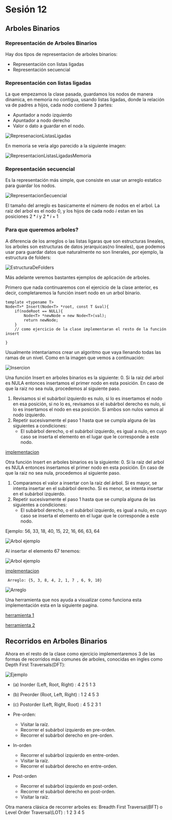 # Sesión 12
## Arboles Binarios
### Representación de Arboles Binarios

Hay dos tipos de representacion de arboles binarios:

- Representación con listas ligadas
- Representación secuencial


### Representación con listas ligadas

La que empezamos la clase pasada, guardamos los nodos de manera dinamica, en memoria no contigua, usando listas ligadas, donde la relación va de padres a hijos, cada nodo contiene 3 partes:
- Apuntador a nodo izquierdo
- Apuntador a nodo derecho
- Valor o dato a guardar en el nodo.

![RepresenacionListasLigadas](images/binary-tree2.png)

En memoria se veria algo parecido a la siguiente imagen:

![RepresentacionListasLigadasMemoria](images/binary-tree3.png)

### Representación secuencial
Es la representación más simple, que consiste en usar un arreglo estatico para guardar los nodos.

![RepresentacionSecuencial](images/sequential-representation-binary-tree.png)


El tamaño del arreglo es basicamente el número de nodos en el arbol. La raiz del arbol es el nodo 0, y los hijos de cada nodo $i$ estan en las posiciones $2*i$ y $2*i+1$

### Para que queremos arboles?

A diferencia de los arreglos o las listas ligaras que son estructuras lineales, los arboles son estructuras de datos jerarquicas(no lineales), que podemos usar para guardar datos que naturalmente no son linerales, por ejemplo, la estructura de folders:

![EstructuraDeFolders](images/arbolesp.png)

Más adelante veremos bastantes ejemplos de aplicación de arboles.



Primero que nada continuaremos con el ejercicio de la clase anterior, es decir, completaremos la función insert nodo
en un arbol binario.

```
template <typename T>
Node<T>* Insert(Node<T> *root, const T &val){
    if(nodeRoot == NULL){
        Node<T> *newNode = new Node<T>(val);
        return newNode;
    }
    // como ejercicio de la clase implementaran el resto de la función insert

}
```

Usualmente intentariamos crear un algoritmo que vaya llenando todas las ramas de un nivel. Como en la imagen que vemos a continuación:

![Insercion](images/binary-tree-insertion.png)

Una función Insert en arboles binarios es la siguiente:
0. Si la raiz del arbol es NULA entonces insertamos el primer nodo en esta posición. En caso de que la raiz no sea nula, procedemos al siguiente paso.
1. Revisamos si el subárbol izquierdo es nulo, si lo es insertamos el nodo en esa posición, si no lo es, revisamos si el subárbol derecho es nulo, si lo es insertamos el nodo en esa posición. Si ambos son nulos vamos al nodo izquierdo.
2. Repetir sucesivamente el paso 1 hasta que se cumpla alguna de las siguientes a condiciones:
    - El subárbol derecho, o el subárbol izquierdo, es igual a nulo, en cuyo caso se inserta el elemento en el lugar que le corresponde a este nodo.

[implementacion](codigos/clase_12_practica_00.cpp)

Otra función Insert en arboles binarios es la siguiente:
0. Si la raiz del arbol es NULA entonces insertamos el primer nodo en esta posición. En caso de que la raiz no sea nula, procedemos al siguiente paso.
1. Comparamos el valor a insertar con la raíz del árbol. Si es mayor, se intenta insertar en el subárbol derecho. Si es menor, se intenta insertar en el subárbol izquierdo.
2. Repetir sucesivamente el paso 1 hasta que se cumpla alguna de las siguientes a condiciones:
    - El subárbol derecho, o el subárbol izquierdo, es igual a nulo, en cuyo caso se inserta el elemento en el lugar que le corresponde a este nodo.

Ejemplo:
56, 33, 18, 40, 15, 22, 16, 66, 63, 64

![Arbol ejemplo](images/arbol_ABB_01.png)

Al insertar el elemento 67 tenemos:

![Arbol ejemplo](images/arbol_ABB_02.png)


[implementacion](codigos/clase_12_practica_01.cpp)

```
 Arreglo: {5, 3, 8, 4, 2, 1, 7 , 6, 9, 10}
```
![Arreglo](images/arbol_ABB_03.png)

Una herramienta que nos ayuda a visualizar como funciona esta implementación esta en la siguiente pagina.

[herramienta 1](http://btv.melezinek.cz/)

[herramienta 2](https://www.cs.usfca.edu/~galles/visualization/BST.html)

## Recorridos en Arboles Binarios

Ahora en el resto de la clase como ejercicio implementaremos 3 de las formas de recorridos más comunes de arboles, conocidas en ingles como 
Depth First Traversals(DFT):

![Ejemplo](images/tree12.gif)

- (a) Inorder (Left, Root, Right) : 4 2 5 1 3
- (b) Preorder (Root, Left, Right) : 1 2 4 5 3
- (c) Postorder (Left, Right, Root) : 4 5 2 3 1

- Pre-orden:
    - Visitar la raíz.
    - Recorrer el subárbol izquierdo en pre-orden.
    - Recorrer el subárbol derecho en pre-orden.

- In-orden
    - Recorrer el subárbol izquierdo en entre-orden.
    - Visitar la raíz.
    - Recorrer el subárbol derecho en entre-orden.

- Post-orden
    - Recorrer el subárbol izquierdo en post-orden.
    - Recorrer el subárbol derecho en post-orden.
    - Visitar la raíz.


Otra manera clásica de recorrer arboles es:
Breadth First Traversal(BFT) o Level Order Traversal(LOT) : 1 2 3 4 5